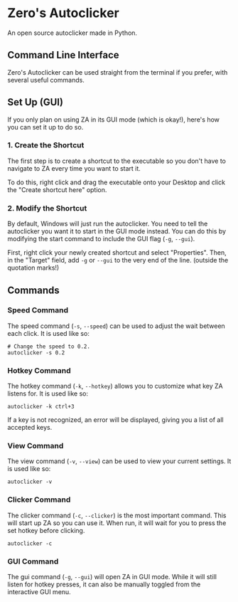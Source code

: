# Zero's Autoclicker

An open source autoclicker made in Python.

## Command Line Interface

Zero's Autoclicker can be used straight from the terminal if you prefer, with several useful commands.

## Set Up (GUI)

If you only plan on using ZA in its GUI mode (which is okay!), here's how you can set it up to do so.

### 1. Create the Shortcut

The first step is to create a shortcut to the executable so you don't have to navigate to ZA every time you want to start it.

To do this, right click and drag the executable onto your Desktop and click the "Create shortcut here" option.

### 2. Modify the Shortcut

By default, Windows will just run the autoclicker. You need to tell the autoclicker you want it to start in the GUI mode instead. You can do this by modifying the start command to include the GUI flag (`-g`, `--gui`).

First, right click your newly created shortcut and select "Properties". Then, in the "Target" field, add `-g` or `--gui` to the very end of the line. (outside the quotation marks!)

## Commands

### Speed Command

The speed command (`-s`, `--speed`) can be used to adjust the wait between each click. It is used like so:
```
# Change the speed to 0.2.
autoclicker -s 0.2
```

### Hotkey Command

The hotkey command (`-k`, `--hotkey`) allows you to customize what key ZA listens for. It is used like so:
```
autoclicker -k ctrl+3
```
If a key is not recognized, an error will be displayed, giving you a list of all accepted keys.

### View Command

The view command (`-v`, `--view`) can be used to view your current settings. It is used like so:
```
autoclicker -v
```

### Clicker Command

The clicker command (`-c`, `--clicker`) is the most important command. This will start up ZA so you can use it. When run, it will wait for you to press the set hotkey before clicking.
```
autoclicker -c
```

### GUI Command

The gui command (`-g`, `--gui`) will open ZA in GUI mode. While it will still listen for hotkey presses, it can also be manually toggled from the interactive GUI menu.